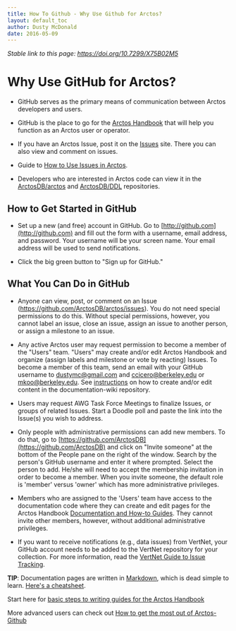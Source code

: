 ```yaml
---
title: How To Github - Why Use Github for Arctos?
layout: default_toc
author: Dusty McDonald
date: 2016-05-09
---
```


_Stable link to this page: https://doi.org/10.7299/X75B02M5_

# Why Use GitHub for Arctos?

* GitHub serves as the primary means of communication between Arctos developers and users.

* GitHub is the place to go for the [Arctos Handbook](https://arctosdb.github.io/documentation-wiki/) that will help you function as an Arctos user or operator. 

* If you have an Arctos Issue, post it on the [Issues](https://github.com/ArctosDB/arctos/issues) site. There you can also view and comment on issues.

* Guide to [How to Use Issues in Arctos](/how_to/How-to-Use-Issues-in-Arctos.html).

* Developers who are interested in Arctos code can view it in the [ArctosDB/arctos](https://github.com/ArctosDB/arctos) and [ArctosDB/DDL](https://github.com/ArctosDB/DDL) repositories.

## How to Get Started in GitHub

* Set up a new (and free) account in GitHub. Go to [http://github.com](http://github.com) and fill out the form with a username, email address, and password. Your username will be your screen name. Your email address will be used to send notifications.

* Click the big green button to "Sign up for GitHub."

## What You Can Do in GitHub

* Anyone can view, post, or comment on an Issue (<https://github.com/ArctosDB/arctos/issues>). 
You do not need special permissions to do this. Without special permissions, however, you cannot label an issue, close an issue, assign an issue to another person, or assign a milestone to an issue.

* Any active Arctos user may request permission to become a member of the "Users" team. 
"Users" may create and/or edit Arctos Handbook and organize (assign labels and milestone or vote by reacting) Issues. To become a member of this team, send an email with your GitHub username to dustymc@gmail.com and ccicero@berkeley.edu or mkoo@berkeley.edu. 
See [instructions](/how_to/How-to-Create-or-Edit-Content-on-the-Arctos-Wiki) on how to 
create and/or edit content in the documentation-wiki repository.

* Users may request AWG Task Force Meetings to finalize Issues, or groups of related Issues.
 Start a Doodle poll and paste the link into the Issue(s) you wish to address.


* Only people with administrative permissions can add new members. To do that, go to [https://github.com/ArctosDB](https://github.com/ArctosDB) and click on "Invite someone" at the bottom of the People pane on the right of the window. Search by the person's GitHub username and enter it where prompted. Select the person to add. He/she will need to accept the membership invitation in order to become a member. When you invite someone, the default role is 'member' versus 'owner' which has more administrative privileges. 

* Members who are assigned to the 'Users' team have access to the documentation code where they can create and edit pages for the Arctos Handbook 
[Documentation and How-to Guides](https://handbook.arctosdb.org).
 They cannot invite other members, however, without additional administrative privileges.

* If you want to receive notifications (e.g., data issues) from VertNet, your GitHub account needs to be added to the VertNet 
repository for your collection. For more information, read 
the [VertNet Guide to Issue Tracking](http://vertnet.org/resources/issuetrackingguide.html).

**TIP**: Documentation pages are written in [Markdown](https://guides.github.com/features/mastering-markdown/), which is dead simple 
to learn. [Here's a cheatsheet](https://github.com/adam-p/markdown-here/wiki/Markdown-Cheatsheet).

Start here for [basic steps to writing guides for the Arctos Handbook](http://handbook.arctosdb.org/how_to/How-to-Contribute-Content-to-Arctos-Handbook.html)

More advanced users can check out [How to get the most out of Arctos-Github](/how_to/How-to-Get-the-Most-from-Arctos-Github-Editing.html)
